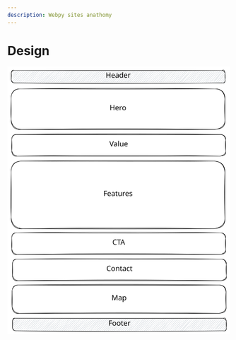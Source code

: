 ```yaml
---
description: Webpy sites anathomy
---
```


# Design



<img src="../../.gitbook/assets/file.excalidraw (1).svg" alt="" class="gitbook-drawing">
